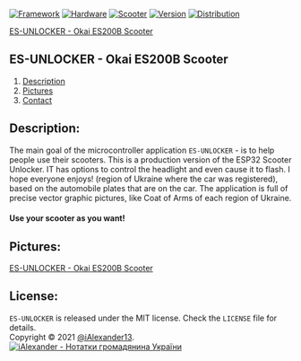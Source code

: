 [![Framework](https://img.shields.io/badge/Framework-Arduino-green.svg?style=flat)](#)
[![Hardware](https://img.shields.io/badge/Micro-ESP8266_ESP32-lightgray.svg?style=flat)](#)
[![Scooter](https://img.shields.io/badge/Scooter-OKAI_ES200B-orange.svg?style=flat)](#)
[![Version](https://img.shields.io/badge/Version-0.0.9-blue.svg?style=flat)](#)
[![Distribution](https://img.shields.io/badge/Use_for-Free-brightgreen.svg?style=flat)](http://iashchuk.com)

[ES-UNLOCKER - Okai ES200B Scooter](http://iashchuk.com)

## ES-UNLOCKER - Okai ES200B Scooter
1. [Description](#description)
2. [Pictures](#pictures)
3. [Contact](#contact)

## <a name="description">Description:</a>

The main goal of the microcontroller application ```ES-UNLOCKER``` - is to help people use their scooters. This is a production version of the ESP32 Scooter Unlocker. IT has options to control the headlight and even cause it to flash. I hope everyone enjoys! (region of Ukraine where the car was registered), based on the automobile plates that are on the car. The application is full of precise vector graphic pictures, like Coat of Arms of each region of Ukraine.
#### Use your scooter as you want!

## <a name="pictures">Pictures:</a>

[ES-UNLOCKER - Okai ES200B Scooter](http://kyivapp.com)

## <a name="license">License:</a>

```ES-UNLOCKER``` is released under the MIT license. Check the ```LICENSE``` file for details.  
Copyright © 2021 [@iAlexander13](https://twitter.com/iAlexander13).  
[![iAlexander - Нотатки громадянина України](https://raw.githubusercontent.com/iAlexander/Homepok/master/Footer.jpg)](https://twitter.com/iAlexander13)
